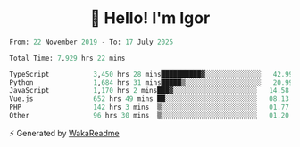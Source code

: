 <h1 align="center">👋 Hello! I'm Igor</h1>

<!--START_SECTION:waka-->

```python
From: 22 November 2019 - To: 17 July 2025

Total Time: 7,929 hrs 22 mins

TypeScript           3,450 hrs 28 mins██████████▓░░░░░░░░░░░░░░   42.99 %
Python               1,684 hrs 31 mins█████▒░░░░░░░░░░░░░░░░░░░   20.99 %
JavaScript           1,170 hrs 2 mins███▓░░░░░░░░░░░░░░░░░░░░░   14.58 %
Vue.js               652 hrs 49 mins ██░░░░░░░░░░░░░░░░░░░░░░░   08.13 %
PHP                  142 hrs 3 mins  ▒░░░░░░░░░░░░░░░░░░░░░░░░   01.77 %
Other                96 hrs 30 mins  ▒░░░░░░░░░░░░░░░░░░░░░░░░   01.20 %
```

<!--END_SECTION:waka-->

⚡ Generated by [WakaReadme](https://github.com/athul/waka-readme)

